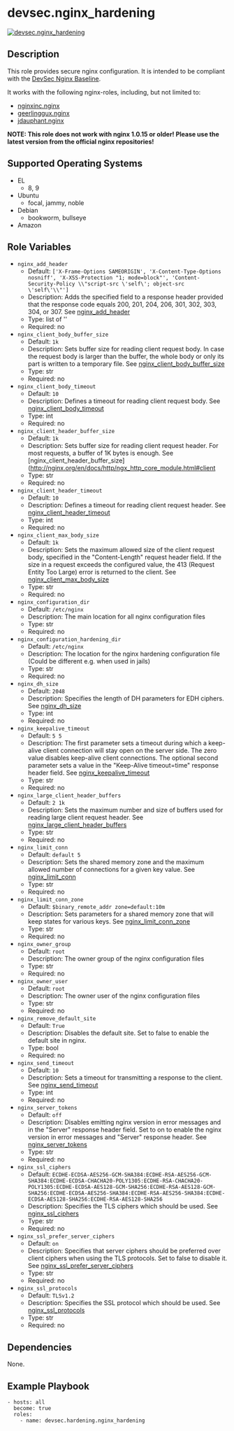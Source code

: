 # devsec.nginx_hardening

[![devsec.nginx_hardening](https://github.com/dev-sec/ansible-collection-hardening/actions/workflows/nginx_hardening.yml/badge.svg)](https://github.com/dev-sec/ansible-collection-hardening/actions/workflows/nginx_hardening.yml)

## Description

This role provides secure nginx configuration. It is intended to be compliant with the [DevSec Nginx Baseline](https://github.com/dev-sec/nginx-baseline).

It works with the following nginx-roles, including, but not limited to:

- [nginxinc.nginx](https://galaxy.ansible.com/ui/standalone/roles/nginxinc/nginx/)
- [geerlinggux.nginx](https://galaxy.ansible.com/ui/standalone/roles/geerlingguy/nginx/)
- [jdauphant.nginx](https://galaxy.ansible.com/ui/standalone/roles/jdauphant/nginx/)

**NOTE: This role does not work with nginx 1.0.15 or older! Please use the latest version from the official nginx repositories!**

<!-- BEGIN_ANSIBLE_DOCS -->

## Supported Operating Systems

- EL
  - 8, 9
- Ubuntu
  - focal, jammy, noble
- Debian
  - bookworm, bullseye
- Amazon

## Role Variables

- `nginx_add_header`
  - Default: `['X-Frame-Options SAMEORIGIN', 'X-Content-Type-Options nosniff', 'X-XSS-Protection "1; mode=block"', 'Content-Security-Policy \\"script-src \'self\'; object-src \'self\'\\"']`
  - Description: Adds the specified field to a response header provided that the response code equals 200, 201, 204, 206, 301, 302, 303, 304, or 307. See [nginx_add_header](http://nginx.org/en/docs/http/ngx_http_headers_module.html#add_header)
  - Type: list of ''
  - Required: no
- `nginx_client_body_buffer_size`
  - Default: `1k`
  - Description: Sets buffer size for reading client request body. In case the request body is larger than the buffer, the whole body or only its part is written to a temporary file. See [nginx_client_body_buffer_size](http://nginx.org/en/docs/http/ngx_http_core_module.html#client_body_buffer_size)
  - Type: str
  - Required: no
- `nginx_client_body_timeout`
  - Default: `10`
  - Description: Defines a timeout for reading client request body. See [nginx_client_body_timeout](http://nginx.org/en/docs/http/ngx_http_core_module.html#client_body_timeout)
  - Type: int
  - Required: no
- `nginx_client_header_buffer_size`
  - Default: `1k`
  - Description: Sets buffer size for reading client request header. For most requests, a buffer of 1K bytes is enough. See [nginx_client_header_buffer_size](http://nginx.org/en/docs/http/ngx_http_core_module.html#client
  - Type: str
  - Required: no
- `nginx_client_header_timeout`
  - Default: `10`
  - Description: Defines a timeout for reading client request header. See [nginx_client_header_timeout](http://nginx.org/en/docs/http/ngx_http_core_module.html#client_header_timeout)
  - Type: int
  - Required: no
- `nginx_client_max_body_size`
  - Default: `1k`
  - Description: Sets the maximum allowed size of the client request body, specified in the "Content-Length" request header field. If the size in a request exceeds the configured value, the 413 (Request Entity Too Large) error is returned to the client. See [nginx_client_max_body_size](http://nginx.org/en/docs/http/ngx_http_core_module.html#client_max_body_size)
  - Type: str
  - Required: no
- `nginx_configuration_dir`
  - Default: `/etc/nginx`
  - Description: The main location for all nginx configuration files
  - Type: str
  - Required: no
- `nginx_configuration_hardening_dir`
  - Default: `/etc/nginx`
  - Description: The location for the nginx hardening configuration file (Could be different e.g. when used in jails)
  - Type: str
  - Required: no
- `nginx_dh_size`
  - Default: `2048`
  - Description: Specifies the length of DH parameters for EDH ciphers. See [nginx_dh_size](http://nginx.org/en/docs/http/ngx_http_ssl_module.html#ssl_dhparam)
  - Type: int
  - Required: no
- `nginx_keepalive_timeout`
  - Default: `5 5`
  - Description: The first parameter sets a timeout during which a keep-alive client connection will stay open on the server side. The zero value disables keep-alive client connections. The optional second parameter sets a value in the "Keep-Alive timeout=time" response header field. See [nginx_keepalive_timeout](http://nginx.org/en/docs/http/ngx_http_core_module.html#keepalive_timeout)
  - Type: str
  - Required: no
- `nginx_large_client_header_buffers`
  - Default: `2 1k`
  - Description: Sets the maximum number and size of buffers used for reading large client request header. See [nginx_large_client_header_buffers](http://nginx.org/en/docs/http/ngx_http_core_module.html#large_client_header_buffers)
  - Type: str
  - Required: no
- `nginx_limit_conn`
  - Default: `default 5`
  - Description: Sets the shared memory zone and the maximum allowed number of connections for a given key value. See [nginx_limit_conn](http://nginx.org/en/docs/http/ngx_http_limit_conn_module.html#limit_conn)
  - Type: str
  - Required: no
- `nginx_limit_conn_zone`
  - Default: `$binary_remote_addr zone=default:10m`
  - Description: Sets parameters for a shared memory zone that will keep states for various keys. See [nginx_limit_conn_zone](http://nginx.org/en/docs/http/ngx_http_limit_conn_module.html#limit_conn_zone)
  - Type: str
  - Required: no
- `nginx_owner_group`
  - Default: `root`
  - Description: The owner group of the nginx configuration files
  - Type: str
  - Required: no
- `nginx_owner_user`
  - Default: `root`
  - Description: The owner user of the nginx configuration files
  - Type: str
  - Required: no
- `nginx_remove_default_site`
  - Default: `True`
  - Description: Disables the default site. Set to false to enable the default site in nginx.
  - Type: bool
  - Required: no
- `nginx_send_timeout`
  - Default: `10`
  - Description: Sets a timeout for transmitting a response to the client. See [nginx_send_timeout](http://nginx.org/en/docs/http/ngx_http_core_module.html#send_timeout)
  - Type: int
  - Required: no
- `nginx_server_tokens`
  - Default: `off`
  - Description: Disables emitting nginx version in error messages and in the "Server" response header field. Set to on to enable the nginx version in error messages and "Server" response header. See [nginx_server_tokens](http://nginx.org/en/docs/http/ngx_http_core_module.html#server_tokens)
  - Type: str
  - Required: no
- `nginx_ssl_ciphers`
  - Default: `ECDHE-ECDSA-AES256-GCM-SHA384:ECDHE-RSA-AES256-GCM-SHA384:ECDHE-ECDSA-CHACHA20-POLY1305:ECDHE-RSA-CHACHA20-POLY1305:ECDHE-ECDSA-AES128-GCM-SHA256:ECDHE-RSA-AES128-GCM-SHA256:ECDHE-ECDSA-AES256-SHA384:ECDHE-RSA-AES256-SHA384:ECDHE-ECDSA-AES128-SHA256:ECDHE-RSA-AES128-SHA256`
  - Description: Specifies the TLS ciphers which should be used. See [nginx_ssl_ciphers](http://nginx.org/en/docs/http/ngx_http_ssl_module.html#ssl_ciphers)
  - Type: str
  - Required: no
- `nginx_ssl_prefer_server_ciphers`
  - Default: `on`
  - Description: Specifies that server ciphers should be preferred over client ciphers when using the TLS protocols. Set to false to disable it. See [nginx_ssl_prefer_server_ciphers](http://nginx.org/en/docs/http/ngx_http_ssl_module.html#ssl_prefer_server_ciphers)
  - Type: str
  - Required: no
- `nginx_ssl_protocols`
  - Default: `TLSv1.2`
  - Description: Specifies the SSL protocol which should be used. See [nginx_ssl_protocols](http://nginx.org/en/docs/http/ngx_http_ssl_module.html#ssl_protocols)
  - Type: str
  - Required: no

## Dependencies

None.

## Example Playbook

```
- hosts: all
  become: true
  roles:
    - name: devsec.hardening.nginx_hardening
```

<!-- END_ANSIBLE_DOCS -->
